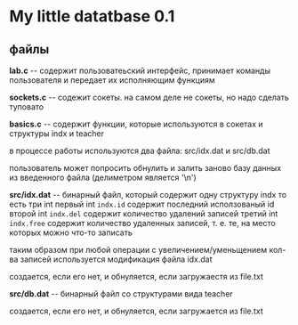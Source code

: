 
# My little datatbase 0.1

## файлы

**lab.c** -- содержит пользоватеьский интерфейс, принимает команды 
					пользователя и передает их исполняющим функциям 


**sockets.c** 	-- содежит сокеты. на самом деле не сокеты, но надо сделать туповато


**basics.c** 	-- содержит функции, которые используются в сокетах и структуры indx и teacher


в процессе работы используются два файла: src/idx.dat и src/db.dat

пользователь может попросить обнулить и залить заново базу данных
из введенного файла (делиметром является '\n')


**src/idx.dat** -- 	бинарный файл, который 	содержит одну структуру indx
				то есть три int 
				первый int `indx.id` 	содержит последний исползованый id
				второй int `indx.del`	содержит количество удалений записей 
				третий int `indx.free`	содержит количество удаленных записей,
										т. е. те, на место которых можно что-то записать

таким образом при любой операции с увеличением/уменьщением кол-ва 
записей используется модификация файла idx.dat 

создается, если его нет, и обнуляется, если загружаестя из file.txt


**src/db.dat** 	--	бинарный файл со структурами вида teacher 

создается, если его нет, и обнуляется, если загружается из file.txt